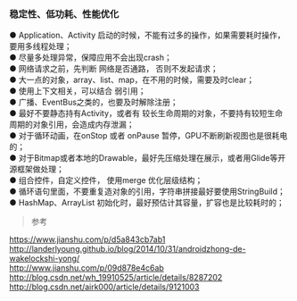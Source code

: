 ### 稳定性、低功耗、性能优化    
● Application、Activity 启动的时候，不能有过多的操作，如果需要耗时操作，要用多线程处理；  
● 尽量多处理异常，保障应用不会出现crash；  
● 网络请求之前，先判断 网络是否通路， 否则不发起请求；  
● 大一点的对象，array、list、map，在不用的时候，需要及时clear；  
● 使用上下文相关，可以结合 弱引用；  
● 广播、EventBus之类的，也要及时解除注册；  
● 最好不要静态持有Activity，或者有 较长生命周期的对象，不要持有较短生命周期的对象引用，会造成内存泄漏；  
● 对于循环动画，在onStop 或者 onPause 暂停，GPU不断刷新视图也是很耗电的；  
● 对于Bitmap或者本地的Drawable，最好先压缩处理在展示，或者用Glide等开源框架做处理；  
● 组合控件，自定义控件， 使用merge 优化层级结构；  
● 循环语句里面，不要重复造对象的引用，字符串拼接最好要使用StringBuild；  
● HashMap、ArrayList 初始化时，最好预估计其容量，扩容也是比较耗时的；  

> 参考  

https://www.jianshu.com/p/d5a843cb7ab1  
http://landerlyoung.github.io/blog/2014/10/31/androidzhong-de-wakelockshi-yong/  
http://www.jianshu.com/p/09d878e4c6ab  
http://blog.csdn.net/wh_19910525/article/details/8287202  
http://blog.csdn.net/airk000/article/details/9121003  

